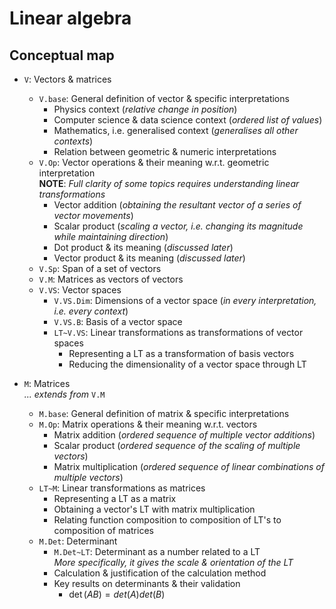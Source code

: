 # Linear algebra

## Conceptual map

- `V`: Vectors & matrices
    - `V.base`: General definition of vector & specific interpretations
        - Physics context (_relative change in position_)
        - Computer science & data science context (_ordered list of values_)
        - Mathematics, i.e. generalised context (_generalises all other contexts_)
        - Relation between geometric & numeric interpretations
    - `V.Op`: Vector operations & their meaning w.r.t. geometric interpretation<br> **NOTE**: _Full clarity of some topics requires understanding linear transformations_
        - Vector addition (_obtaining the resultant vector of a series of vector movements_)
        - Scalar product (_scaling a vector, i.e. changing its magnitude while maintaining direction_)
        - Dot product & its meaning (_discussed later_)
        - Vector product & its meaning (_discussed later_)
    - `V.Sp`: Span of a set of vectors
    - `V.M`: Matrices as vectors of vectors
    - `V.VS`: Vector spaces
        - `V.VS.Dim`: Dimensions of a vector space (_in every interpretation, i.e. every context_)
        - `V.VS.B`: Basis of a vector space
        - `LT~V.VS`: Linear transformations as transformations of vector spaces
            - Representing a LT as a transformation of basis vectors
            - Reducing the dimensionality of a vector space through LT

- `M`: Matrices<br> _... extends from_ `V.M`
    - `M.base`: General definition of matrix & specific interpretations
    - `M.Op`: Matrix operations & their meaning w.r.t. vectors
        - Matrix addition (_ordered sequence of multiple vector additions_)
        - Scalar product (_ordered sequence of the scaling of multiple vectors_)
        - Matrix multiplication (_ordered sequence of linear combinations of multiple vectors_)
    - `LT~M`: Linear transformations as matrices
        - Representing a LT as a matrix
        - Obtaining a vector's LT with matrix multiplication
        - Relating function composition to composition of LT's to composition of matrices
    - `M.Det`: Determinant
        - `M.Det~LT`: Determinant as a number related to a LT<br> _More specifically, it gives the scale & orientation of the LT_
        - Calculation & justification of the calculation method
        - Key results on determinants & their validation
            - $\det(A B) = det(A) det(B)$
